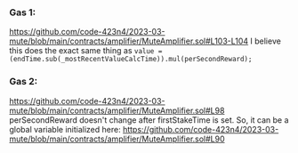 ### Gas 1:
https://github.com/code-423n4/2023-03-mute/blob/main/contracts/amplifier/MuteAmplifier.sol#L103-L104
I believe this does the exact same thing as `value = (endTime.sub(_mostRecentValueCalcTime)).mul(perSecondReward);`

### Gas 2:
https://github.com/code-423n4/2023-03-mute/blob/main/contracts/amplifier/MuteAmplifier.sol#L98
perSecondReward doesn't change after firstStakeTime is set. So, it can be a global variable initialized here:
https://github.com/code-423n4/2023-03-mute/blob/main/contracts/amplifier/MuteAmplifier.sol#L90
